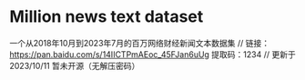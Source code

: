 # Million news text dataset
一个从2018年10月到2023年7月的百万网络财经新闻文本数据集
//
链接：https://pan.baidu.com/s/14IICTPmAEoc_45FJan6uUg 
提取码：1234
//
更新于2023/10/11 暂未开源（无解压密码）
